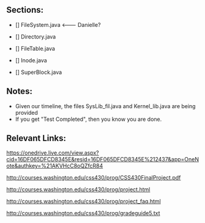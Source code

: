 ## Sections:
 - [] FileSystem.java   <--- Danielle?

 - [] Directory.java    
 - [] FileTable.java

 - [] Inode.java
 - [] SuperBlock.java

## Notes:
 - Given our timeline, the files SysLib_fil.java and Kernel_lib.java are being provided
 - If you get "Test Completed", then you know you are done.


## Relevant Links:
https://onedrive.live.com/view.aspx?cid=16DF065DFCD8345E&resid=16DF065DFCD8345E%212437&app=OneNote&authkey=%21AKVHcC8oQZfcR84

http://courses.washington.edu/css430/prog/CSS430FinalProject.pdf

http://courses.washington.edu/css430/prog/project.html

http://courses.washington.edu/css430/prog/project_faq.html

http://courses.washington.edu/css430/prog/gradeguide5.txt


